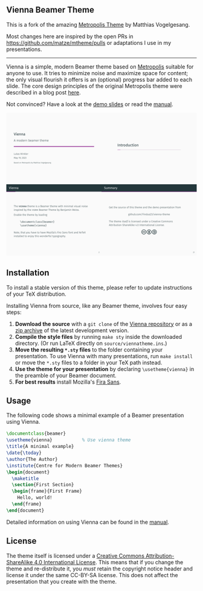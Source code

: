 ## Vienna Beamer Theme


This is a fork of the amazing [Metropolis Theme](https://github.com/matze/mtheme) by Matthias Vogelgesang.

Most changes here are inspired by the open PRs in https://github.com/matze/mtheme/pulls or adaptations I use in my presentations.



---

Vienna is a simple, modern Beamer theme based on [Metropolis](https://github.com/matze/mtheme) suitable for anyone to use. It tries
to minimize noise and maximize space for content; the only visual flourish it
offers is an (optional) progress bar added to each slide. The core design
principles of the original Metropolis theme were described in a blog post
[here](http://bloerg.net/2014/09/20/a-modern-beamer-theme.html).

Not convinced? Have a look at the [demo slides][] or read the [manual][].

![Sample](./demo/demo.png)


## Installation

To install a stable version of this theme, please refer to update instructions
of your TeX distribution. 

Installing Vienna from source, like any Beamer theme, involves four easy
steps:

1. **Download the source** with a `git clone` of the [Vienna repository](https://github.com/Findus23/vienna-theme)
   or as a [zip archive](https://github.com/Findus23/vienna-theme/archive/master.zip) of
   the latest development version.
2. **Compile the style files** by running `make sty` inside the downloaded
    directory. (Or run LaTeX directly on `source/viennatheme.ins`.)
3. **Move the resulting `*.sty` files** to the folder containing your
   presentation. To use Vienna with many presentations, run `make install`
   or move the `*.sty` files to a folder in your TeX path instead.
4. **Use the theme for your presentation** by declaring `\usetheme{vienna}` in
    the preamble of your Beamer document.
5. **For best results** install Mozilla's [Fira Sans](https://github.com/bBoxType/FiraSans).


## Usage

The following code shows a minimal example of a Beamer presentation using
Vienna.

```latex
\documentclass{beamer}
\usetheme{vienna}           % Use vienna theme
\title{A minimal example}
\date{\today}
\author{The Author}
\institute{Centre for Modern Beamer Themes}
\begin{document}
  \maketitle
  \section{First Section}
  \begin{frame}{First Frame}
    Hello, world!
  \end{frame}
\end{document}
```

Detailed information on using Vienna can be found in the [manual][].


## License

The theme itself is licensed under a [Creative Commons Attribution-ShareAlike
4.0 International License](https://creativecommons.org/licenses/by-sa/4.0/). This
means that if you change the theme and re-distribute it, you *must* retain the
copyright notice header and license it under the same CC-BY-SA license. This
does not affect the presentation that you create with the theme.


[demo slides]: https://lw1.at/s/vienna-theme/demo.pdf
[manual]: https://lw1.at/s/vienna-theme/viennatheme.pdf
